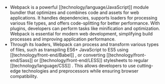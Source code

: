 - Webpack is a powerful [[technology/language/JavaScript]] module bundler that optimizes and combines code and assets for web applications. It handles dependencies, supports loaders for processing various file types, and offers code-splitting for better performance. With plugins, developers can perform tasks like minification and optimization. Webpack is essential for modern web development, simplifying build processes and improving application performance.
- Through its loaders, Webpack can process and transform various types of files, such as transpiling ES6+ JavaScript to ES5 using [[technology/front-end/Babel]] , or converting [[technology/front-end/Sass]] or [[technology/front-end/LESS]] stylesheets to regular [[technology/language/CSS]] . This allows developers to use cutting-edge technologies and preprocessors while ensuring browser compatibility.